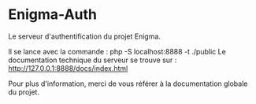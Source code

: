 # Enigma-Auth
Le serveur d'authentification du projet Enigma.

Il se lance avec la commande : php -S localhost:8888 -t ./public
Le documentation technique du serveur se trouve sur : http://127.0.0.1:8888/docs/index.html

Pour plus d'information, merci de vous référer à la documentation globale du projet.